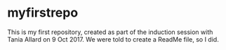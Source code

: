 # myfirstrepo
This is my first repository, created as part of the induction session with Tania Allard on 9 Oct 2017.
We were told to create a ReadMe file, so I did.
